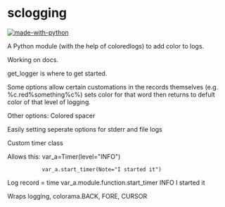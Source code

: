 # sclogging

[![made-with-python](https://img.shields.io/badge/Made%20with-Python-1f425f.svg)](https://www.python.org/) 


A Python module (with the help of coloredlogs) to add color to logs.

Working on docs.

get_logger is where to get started.

Some options allow certain customations in the records themselves (e.g. %c.red%something%c%) sets color for that word then returns to defult color of that level of logging.


Other options:
Colored spacer

Easily setting seperate options for stderr and file logs

Custom timer class

  Allows this: var_a=Timer(level="INFO")
  
               var_a.start_timer(Note="I started it")
               
  Log record =  time <spacer> var_a.module.function.start_timer INFO I started it
  
  
Wraps logging, colorama.BACK, FORE, CURSOR
